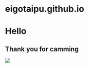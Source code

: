 # eigotaipu.github.io

<h1>Hello</h1>
<h2>Thank you for camming</h2>
<img src="https://prog-8.com/images/html/beginner/wanko.jpg">
